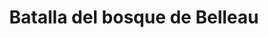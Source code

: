 ﻿---
title: "Batalla del bosque de Belleau"
permalink: periodes_977.html
layout: periode
dataInici: 1918-06-01
dataFi: 1918-06-26
sidebar: periodes
pares:
  - id: 743
    title: "Ofensiva de Primavera"
    dataInici: "(1918-03-21)"
    dataFi: "(1918-07-18)"

fills:
jocsPrincipals:
  - title: "Belleau Wood"
    bggId: 13522
    dataInici: 
    dataFi: 

jocsEscenaris:
jocsEpoca:
jocsEpocaEscenaris:
---

